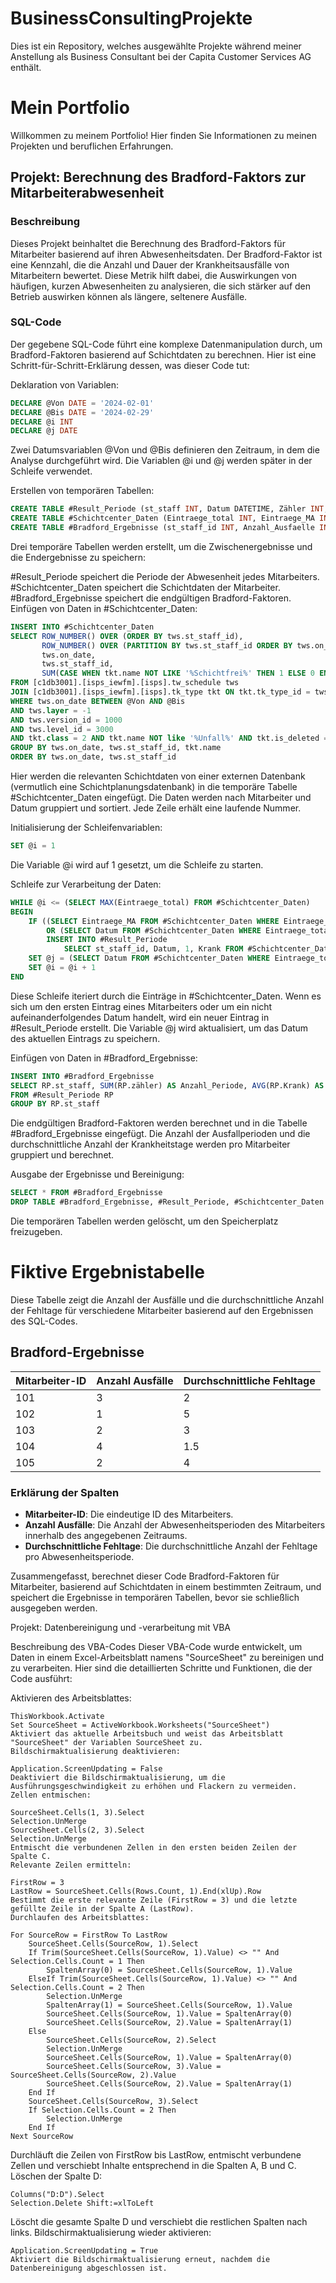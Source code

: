   # BusinessConsultingProjekte
Dies ist ein Repository, welches ausgewählte Projekte während meiner Anstellung als Business Consultant bei der Capita Customer Services AG enthält.

# Mein Portfolio

Willkommen zu meinem Portfolio! Hier finden Sie Informationen zu meinen Projekten und beruflichen Erfahrungen.

## Projekt: Berechnung des Bradford-Faktors zur Mitarbeiterabwesenheit

### Beschreibung
Dieses Projekt beinhaltet die Berechnung des Bradford-Faktors für Mitarbeiter basierend auf ihren Abwesenheitsdaten. Der Bradford-Faktor ist eine Kennzahl, die die Anzahl und Dauer der Krankheitsausfälle von Mitarbeitern bewertet. Diese Metrik hilft dabei, die Auswirkungen von häufigen, kurzen Abwesenheiten zu analysieren, die sich stärker auf den Betrieb auswirken können als längere, seltenere Ausfälle.

### SQL-Code
Der gegebene SQL-Code führt eine komplexe Datenmanipulation durch, um Bradford-Faktoren basierend auf Schichtdaten zu berechnen. Hier ist eine Schritt-für-Schritt-Erklärung dessen, was dieser Code tut:

Deklaration von Variablen:

```sql
DECLARE @Von DATE = '2024-02-01'
DECLARE @Bis DATE = '2024-02-29'
DECLARE @i INT
DECLARE @j DATE
```

Zwei Datumsvariablen @Von und @Bis definieren den Zeitraum, in dem die Analyse durchgeführt wird. Die Variablen @i und @j werden später in der Schleife verwendet.

Erstellen von temporären Tabellen:

```sql
CREATE TABLE #Result_Periode (st_staff INT, Datum DATETIME, Zähler INT, Krank INT)
CREATE TABLE #Schichtcenter_Daten (Eintraege_total INT, Eintraege_MA INT, Datum DATETIME, st_staff_id INT, Krank INT)
CREATE TABLE #Bradford_Ergebnisse (st_staff_id INT, Anzahl_Ausfaelle INT, Anzahl_Fehltage INT)
```

Drei temporäre Tabellen werden erstellt, um die Zwischenergebnisse und die Endergebnisse zu speichern:

#Result_Periode speichert die Periode der Abwesenheit jedes Mitarbeiters.
#Schichtcenter_Daten speichert die Schichtdaten der Mitarbeiter.
#Bradford_Ergebnisse speichert die endgültigen Bradford-Faktoren.
Einfügen von Daten in #Schichtcenter_Daten:

```sql
INSERT INTO #Schichtcenter_Daten
SELECT ROW_NUMBER() OVER (ORDER BY tws.st_staff_id),
       ROW_NUMBER() OVER (PARTITION BY tws.st_staff_id ORDER BY tws.on_date, tws.st_staff_id),
       tws.on_date,
       tws.st_staff_id,
       SUM(CASE WHEN tkt.name NOT LIKE '%Schichtfrei%' THEN 1 ELSE 0 END) OVER (PARTITION BY tws.st_staff_id) AS Anzahl_Krank
FROM [c1db3001].[isps_iewfm].[isps].tw_schedule tws
JOIN [c1db3001].[isps_iewfm].[isps].tk_type tkt ON tkt.tk_type_id = tws.ref_id
WHERE tws.on_date BETWEEN @Von AND @Bis
AND tws.layer = -1 
AND tws.version_id = 1000 
AND tws.level_id = 3000
AND tkt.class = 2 AND tkt.name NOT like '%Unfall%' AND tkt.is_deleted = 0
GROUP BY tws.on_date, tws.st_staff_id, tkt.name
ORDER BY tws.on_date, tws.st_staff_id
```

Hier werden die relevanten Schichtdaten von einer externen Datenbank (vermutlich eine Schichtplanungsdatenbank) in die temporäre Tabelle #Schichtcenter_Daten eingefügt. Die Daten werden nach Mitarbeiter und Datum gruppiert und sortiert. Jede Zeile erhält eine laufende Nummer.

Initialisierung der Schleifenvariablen:

```sql
SET @i = 1
```

Die Variable @i wird auf 1 gesetzt, um die Schleife zu starten.

Schleife zur Verarbeitung der Daten:

```sql
WHILE @i <= (SELECT MAX(Eintraege_total) FROM #Schichtcenter_Daten)
BEGIN
    IF ((SELECT Eintraege_MA FROM #Schichtcenter_Daten WHERE Eintraege_total = @i) = 1 
        OR (SELECT Datum FROM #Schichtcenter_Daten WHERE Eintraege_total = @i) <> DATEADD(DAY,1,@j)) 
        INSERT INTO #Result_Periode
            SELECT st_staff_id, Datum, 1, Krank FROM #Schichtcenter_Daten WHERE Eintraege_total = @i
    SET @j = (SELECT Datum FROM #Schichtcenter_Daten WHERE Eintraege_total = @i)
    SET @i = @i + 1
END
```

Diese Schleife iteriert durch die Einträge in #Schichtcenter_Daten. Wenn es sich um den ersten Eintrag eines Mitarbeiters oder um ein nicht aufeinanderfolgendes Datum handelt, wird ein neuer Eintrag in #Result_Periode erstellt. Die Variable @j wird aktualisiert, um das Datum des aktuellen Eintrags zu speichern.

Einfügen von Daten in #Bradford_Ergebnisse:

```sql
INSERT INTO #Bradford_Ergebnisse
SELECT RP.st_staff, SUM(RP.zähler) AS Anzahl_Periode, AVG(RP.Krank) AS Anzahl_Tage 
FROM #Result_Periode RP 
GROUP BY RP.st_staff
```

Die endgültigen Bradford-Faktoren werden berechnet und in die Tabelle #Bradford_Ergebnisse eingefügt. Die Anzahl der Ausfallperioden und die durchschnittliche Anzahl der Krankheitstage werden pro Mitarbeiter gruppiert und berechnet.

Ausgabe der Ergebnisse und Bereinigung:

```sql
SELECT * FROM #Bradford_Ergebnisse
DROP TABLE #Bradford_Ergebnisse, #Result_Periode, #Schichtcenter_Daten
```
Die temporären Tabellen werden gelöscht, um den Speicherplatz freizugeben.

# Fiktive Ergebnistabelle

Diese Tabelle zeigt die Anzahl der Ausfälle und die durchschnittliche Anzahl der Fehltage für verschiedene Mitarbeiter basierend auf den Ergebnissen des SQL-Codes.

## Bradford-Ergebnisse

| Mitarbeiter-ID | Anzahl Ausfälle | Durchschnittliche Fehltage |
|----------------|------------------|----------------------------|
| 101            | 3                | 2                          |
| 102            | 1                | 5                          |
| 103            | 2                | 3                          |
| 104            | 4                | 1.5                        |
| 105            | 2                | 4                          |

### Erklärung der Spalten

- **Mitarbeiter-ID**: Die eindeutige ID des Mitarbeiters.
- **Anzahl Ausfälle**: Die Anzahl der Abwesenheitsperioden des Mitarbeiters innerhalb des angegebenen Zeitraums.
- **Durchschnittliche Fehltage**: Die durchschnittliche Anzahl der Fehltage pro Abwesenheitsperiode.

Zusammengefasst, berechnet dieser Code Bradford-Faktoren für Mitarbeiter, basierend auf Schichtdaten in einem bestimmten Zeitraum, und speichert die Ergebnisse in temporären Tabellen, bevor sie schließlich ausgegeben werden.



Projekt: Datenbereinigung und -verarbeitung mit VBA

Beschreibung des VBA-Codes
Dieser VBA-Code wurde entwickelt, um Daten in einem Excel-Arbeitsblatt namens "SourceSheet" zu bereinigen und zu verarbeiten. Hier sind die detaillierten Schritte und Funktionen, die der Code ausführt:

Aktivieren des Arbeitsblattes:

```vba
ThisWorkbook.Activate
Set SourceSheet = ActiveWorkbook.Worksheets("SourceSheet")
Aktiviert das aktuelle Arbeitsbuch und weist das Arbeitsblatt "SourceSheet" der Variablen SourceSheet zu.
Bildschirmaktualisierung deaktivieren:
```

```vba
Application.ScreenUpdating = False
Deaktiviert die Bildschirmaktualisierung, um die Ausführungsgeschwindigkeit zu erhöhen und Flackern zu vermeiden.
Zellen entmischen:
```

```vba
SourceSheet.Cells(1, 3).Select
Selection.UnMerge
SourceSheet.Cells(2, 3).Select
Selection.UnMerge
Entmischt die verbundenen Zellen in den ersten beiden Zeilen der Spalte C.
Relevante Zeilen ermitteln:
```

```vba
FirstRow = 3
LastRow = SourceSheet.Cells(Rows.Count, 1).End(xlUp).Row
Bestimmt die erste relevante Zeile (FirstRow = 3) und die letzte gefüllte Zeile in der Spalte A (LastRow).
Durchlaufen des Arbeitsblattes:
```

```vba
For SourceRow = FirstRow To LastRow
    SourceSheet.Cells(SourceRow, 1).Select
    If Trim(SourceSheet.Cells(SourceRow, 1).Value) <> "" And Selection.Cells.Count = 1 Then
        SpaltenArray(0) = SourceSheet.Cells(SourceRow, 1).Value
    ElseIf Trim(SourceSheet.Cells(SourceRow, 1).Value) <> "" And Selection.Cells.Count = 2 Then
        Selection.UnMerge
        SpaltenArray(1) = SourceSheet.Cells(SourceRow, 1).Value
        SourceSheet.Cells(SourceRow, 1).Value = SpaltenArray(0)
        SourceSheet.Cells(SourceRow, 2).Value = SpaltenArray(1)
    Else
        SourceSheet.Cells(SourceRow, 2).Select
        Selection.UnMerge
        SourceSheet.Cells(SourceRow, 1).Value = SpaltenArray(0)
        SourceSheet.Cells(SourceRow, 3).Value = SourceSheet.Cells(SourceRow, 2).Value
        SourceSheet.Cells(SourceRow, 2).Value = SpaltenArray(1)
    End If
    SourceSheet.Cells(SourceRow, 3).Select
    If Selection.Cells.Count = 2 Then
        Selection.UnMerge
    End If
Next SourceRow
```

Durchläuft die Zeilen von FirstRow bis LastRow, entmischt verbundene Zellen und verschiebt Inhalte entsprechend in die Spalten A, B und C.
Löschen der Spalte D:

```vba
Columns("D:D").Select
Selection.Delete Shift:=xlToLeft
```

Löscht die gesamte Spalte D und verschiebt die restlichen Spalten nach links.
Bildschirmaktualisierung wieder aktivieren:

```vba
Application.ScreenUpdating = True
Aktiviert die Bildschirmaktualisierung erneut, nachdem die Datenbereinigung abgeschlossen ist.
```


